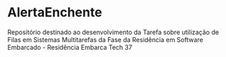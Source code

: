 # AlertaEnchente
Repositório destinado ao desenvolvimento da Tarefa sobre utilização de Filas em Sistemas Multitarefas da Fase da Residência em Software Embarcado - Residência Embarca Tech 37
